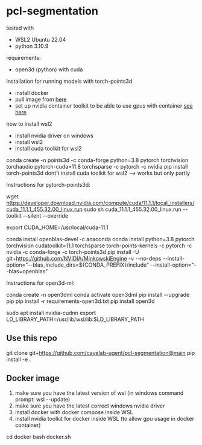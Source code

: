 # pcl-segmentation

tested with
- WSL2 Ubuntu 22.04
- python 3.10.9

requirements:
- open3d (python) with cuda 


Installation for running models with torch-points3d
- install docker
- pull image from [here](https://hub.docker.com/r/principialabs/torch-points3d/tags)
- set up nvidia container toolkit to be able to use gpus with container [see here](https://docs.nvidia.com/datacenter/cloud-native/container-toolkit/install-guide.html#docker)

how to install wsl2
- install nvidia driver on windows
- install wsl2
- install cuda toolkit for wsl2


conda create -n points3d -c conda-forge python=3.8 pytorch torchvision torchaudio pytorch-cuda=11.8 torchsparse -c pytorch -c nvidia 
pip install torch-points3d
dont't install cuda toolkit for wsl2
--> works but only partly 


Instructions for pytorch-points3d:

wget https://developer.download.nvidia.com/compute/cuda/11.1.1/local_installers/cuda_11.1.1_455.32.00_linux.run
sudo sh cuda_11.1.1_455.32.00_linux.run --toolkit --silent --override

export CUDA_HOME=/usr/local/cuda-11.1

conda install openblas-devel -c anaconda
conda install python=3.8 pytorch torchvision cudatoolkit=11.1 torchsparse torch-points-kernels -c pytorch -c nvidia -c conda-forge -c torch-points3d
pip install -U git+https://github.com/NVIDIA/MinkowskiEngine -v --no-deps --install-option="--blas_include_dirs=${CONDA_PREFIX}/include" --install-option="--blas=openblas"


Instructions for open3d-ml:

conda create -n open3dml
conda activate open3dml
pip install --upgrade pip
pip install -r requirements-open3d.txt
pip install open3d

sudo apt install nvidia-cudnn
export LD_LIBRARY_PATH=/usr/lib/wsl/lib:$LD_LIBRARY_PATH

## Use this repo

git clone git+https://github.com/cavelab-ugent/pcl-segmentation@main
pip install -e .

## Docker image

1. make sure you have the latest version of wsl (in windows command prompt: wsl --update)
2. make sure you have the latest correct windows nvidia driver 
3. install docker with docker compose inside WSL
4. install nvidia toolkit for docker inside WSL (to allow gpu usage in docker container)

cd docker
bash docker.sh